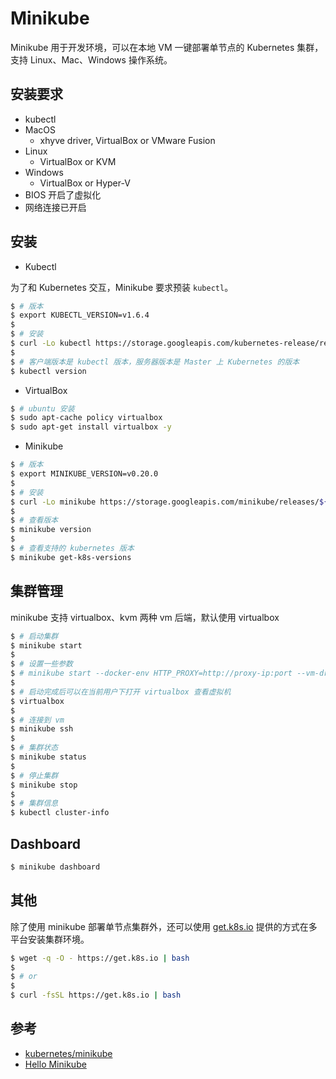 # Minikube

Minikube 用于开发环境，可以在本地 VM 一键部署单节点的 Kubernetes 集群，支持 Linux、Mac、Windows 操作系统。


## 安装要求

* kubectl
* MacOS
  * xhyve driver, VirtualBox or VMware Fusion
* Linux
  * VirtualBox or KVM
* Windows
  * VirtualBox or Hyper-V
* BIOS 开启了虚拟化
* 网络连接已开启


## 安装

* Kubectl

为了和 Kubernetes 交互，Minikube 要求预装 `kubectl`。

```bash
$ # 版本
$ export KUBECTL_VERSION=v1.6.4
$
$ # 安装
$ curl -Lo kubectl https://storage.googleapis.com/kubernetes-release/release/${KUBECTL_VERSION}/bin/linux/amd64/kubectl && chmod +x kubectl && sudo mv kubectl /usr/local/bin/
$
$ # 客户端版本是 kubectl 版本，服务器版本是 Master 上 Kubernetes 的版本
$ kubectl version
```

* VirtualBox

```bash
$ # ubuntu 安装
$ sudo apt-cache policy virtualbox
$ sudo apt-get install virtualbox -y
```

* Minikube

```bash
$ # 版本
$ export MINIKUBE_VERSION=v0.20.0
$
$ # 安装
$ curl -Lo minikube https://storage.googleapis.com/minikube/releases/${MINIKUBE_VERSION}/minikube-linux-amd64 && chmod +x minikube && sudo mv minikube /usr/local/bin/
$
$ # 查看版本
$ minikube version
$
$ # 查看支持的 kubernetes 版本
$ minikube get-k8s-versions
```


## 集群管理

minikube 支持 virtualbox、kvm 两种 vm 后端，默认使用 virtualbox

```bash
$ # 启动集群
$ minikube start
$
$ # 设置一些参数
$ # minikube start --docker-env HTTP_PROXY=http://proxy-ip:port --vm-driver=virtualbox --memory=1024
$
$ # 启动完成后可以在当前用户下打开 virtualbox 查看虚拟机
$ virtualbox
$
$ # 连接到 vm
$ minikube ssh
$
$ # 集群状态
$ minikube status
$
$ # 停止集群
$ minikube stop
$
$ # 集群信息
$ kubectl cluster-info
```


## Dashboard

```bash
$ minikube dashboard
```


## 其他

除了使用 minikube 部署单节点集群外，还可以使用 [get.k8s.io](https://get.k8s.io/) 提供的方式在多平台安装集群环境。

```bash
$ wget -q -O - https://get.k8s.io | bash
$
$ # or
$
$ curl -fsSL https://get.k8s.io | bash
```


## 参考

  * [kubernetes/minikube](https://github.com/kubernetes/minikube/blob/k8s-v1.6/README.md)
  * [Hello Minikube](https://kubernetes.io/docs/tutorials/stateless-application/hello-minikube/)